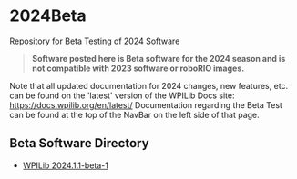 # 2024Beta
Repository for Beta Testing of 2024 Software

>**Software posted here is Beta software for the 2024 season and is not compatible with 2023 software or roboRIO images.**

Note that all updated documentation for 2024 changes, new features, etc. can be found on the 'latest' version of the WPILib Docs site: https://docs.wpilib.org/en/latest/ Documentation regarding the Beta Test can be found at the top of the NavBar on the left side of that page.

## Beta Software Directory

* [WPILib 2024.1.1-beta-1](https://github.com/wpilibsuite/allwpilib/releases/tag/v2024.1.1-beta-1)
